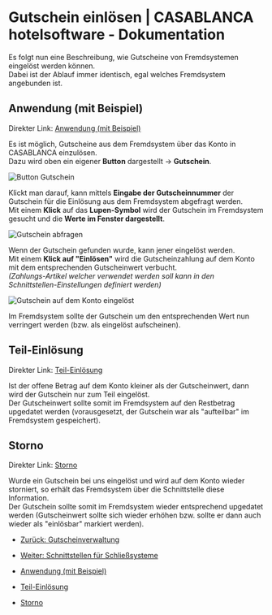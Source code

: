 # Gutschein einlösen | CASABLANCA hotelsoftware - Dokumentation

Es folgt nun eine Beschreibung, wie Gutscheine von Fremdsystemen eingelöst werden können.  
Dabei ist der Ablauf immer identisch, egal welches Fremdsystem angebunden ist.

## Anwendung (mit Beispiel)

Direkter Link: [Anwendung (mit Beispiel)](https://docs.casablanca.at/desktop/interfaces/voucher_management/redeem_voucher/#anwendung-mit-beispiel "Direkter Link zu Anwendung (mit Beispiel)")

Es ist möglich, Gutscheine aus dem Fremdsystem über das Konto in CASABLANCA einzulösen.  
Dazu wird oben ein eigener **Button** dargestellt -> **Gutschein**.  

![Button Gutschein](https://docs.casablanca.at/assets/images/button_gutschein-69408a7ed4b2539019a09f5a59dc6d4b.png "Button Gutschein")

Klickt man darauf, kann mittels **Eingabe der Gutscheinnummer** der Gutschein für die Einlösung aus dem Fremdsystem abgefragt werden.  
Mit einem **Klick** auf das **Lupen-Symbol** wird der Gutschein im Fremdsystem gesucht und die **Werte im Fenster dargestellt**.  

![Gutschein abfragen](https://docs.casablanca.at/assets/images/search_voucher-0eb210b87fecfdbee5b85feb6daf8d56.png "Gutschein abfragen")

Wenn der Gutschein gefunden wurde, kann jener eingelöst werden.  
Mit einem **Klick auf "Einlösen"** wird die Gutscheinzahlung auf dem Konto mit dem entsprechenden Gutscheinwert verbucht.  
*(Zahlungs-Artikel welcher verwendet werden soll kann in den Schnittstellen-Einstellungen definiert werden)*

![Gutschein auf dem Konto eingelöst](https://docs.casablanca.at/assets/images/redeem_voucher-9c5272b80e18e8735f2e83cd18e846c1.png "Gutschein auf dem Konto eingelöst")

Im Fremdsystem sollte der Gutschein um den entsprechenden Wert nun verringert werden (bzw. als eingelöst aufscheinen).

## Teil-Einlösung

Direkter Link: [Teil-Einlösung](https://docs.casablanca.at/desktop/interfaces/voucher_management/redeem_voucher/#teil-einlösung "Direkter Link zu Teil-Einlösung")

Ist der offene Betrag auf dem Konto kleiner als der Gutscheinwert, dann wird der Gutschein nur zum Teil eingelöst.  
Der Gutscheinwert sollte somit im Fremdsystem auf den Restbetrag upgedatet werden (vorausgesetzt, der Gutschein war als "aufteilbar" im Fremdsystem gespeichert).

## Storno

Direkter Link: [Storno](https://docs.casablanca.at/desktop/interfaces/voucher_management/redeem_voucher/#storno "Direkter Link zu Storno")

Wurde ein Gutschein bei uns eingelöst und wird auf dem Konto wieder storniert, so erhält das Fremdsystem über die Schnittstelle diese Information.  
Der Gutschein sollte somit im Fremdsystem wieder entsprechend upgedatet werden (Gutscheinwert sollte sich wieder erhöhen bzw. sollte er dann auch wieder als "einlösbar" markiert werden).

* [Zurück: Gutscheinverwaltung](https://docs.casablanca.at/desktop/interfaces/voucher_management/)
* [Weiter: Schnittstellen für Schließsysteme](https://docs.casablanca.at/desktop/interfaces/keycard/)

* [Anwendung (mit Beispiel)](https://docs.casablanca.at/desktop/interfaces/voucher_management/redeem_voucher/#anwendung-mit-beispiel)
* [Teil-Einlösung](https://docs.casablanca.at/desktop/interfaces/voucher_management/redeem_voucher/#teil-einlösung)
* [Storno](https://docs.casablanca.at/desktop/interfaces/voucher_management/redeem_voucher/#storno)